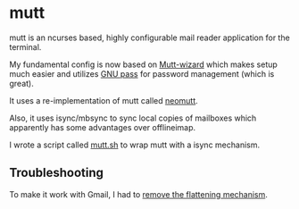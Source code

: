 mutt
====

mutt is an ncurses based, highly configurable mail reader application for the terminal.

My fundamental config is now based on [Mutt-wizard](https://github.com/LukeSmithxyz/mutt-wizard)
which makes setup much easier and utilizes [GNU pass](https://www.passwordstore.org) for password
management (which is great).

It uses a re-implementation of mutt called [neomutt](https://neomutt.org).

Also, it uses isync/mbsync to sync local copies of mailboxes which apparently has some advantages
over offlineimap.


I wrote a script called [mutt.sh](./mutt.sh) to wrap mutt with a isync mechanism.


## Troubleshooting

To make it work with Gmail, I had to [remove the flattening mechanism](https://github.com/LukeSmithxyz/mutt-wizard/issues/517#issuecomment-684506780).

